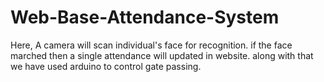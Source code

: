 # Web-Base-Attendance-System
Here, A camera will scan individual's face for recognition. if the face marched then a single attendance will updated in website. along with that we have used arduino to control gate passing.
